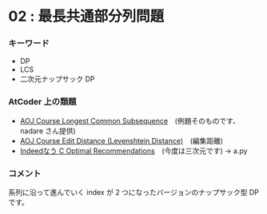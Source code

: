 # 02 : 最長共通部分列問題

### キーワード

- DP
- LCS
- 二次元ナップサック DP

### AtCoder 上の類題

- [AOJ Course Longest Common Subsequence](http://judge.u-aizu.ac.jp/onlinejudge/description.jsp?id=ALDS1_10_C&lang=jp)　(例題そのものです、nadare さん提供)
- [AOJ Course Edit Distance (Levenshtein Distance)](http://judge.u-aizu.ac.jp/onlinejudge/description.jsp?id=DPL_1_E&lang=jp)　(編集距離)
- [Indeedなう C Optimal Recommendations](https://atcoder.jp/contests/indeednow-finala-open/tasks/indeednow_2015_finala_c)　(今度は三次元です) -> a.py

### コメント

系列に沿って進んでいく index が 2 つになったバージョンのナップサック型 DP です。

